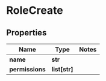 # RoleCreate

## Properties
Name | Type | Notes
------------ | ------------- | -------------
**name** | **str** | 
**permissions** | **list[str]** | 


